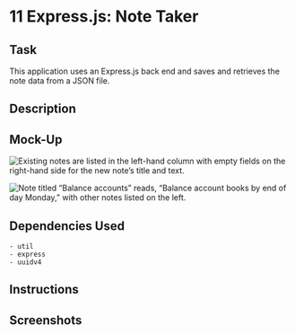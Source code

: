 # 11 Express.js: Note Taker

## Task
This application uses an Express.js back end and saves and retrieves the note data from a JSON file.

## Description

## Mock-Up

![Existing notes are listed in the left-hand column with empty fields on the right-hand side for the new note’s title and text.](./Assets/11-express-homework-demo-01.png)

![Note titled “Balance accounts” reads, “Balance account books by end of day Monday,” with other notes listed on the left.](./Assets/11-express-homework-demo-02.png)

## Dependencies Used
    - util
    - express
    - uuidv4

## Instructions

## Screenshots